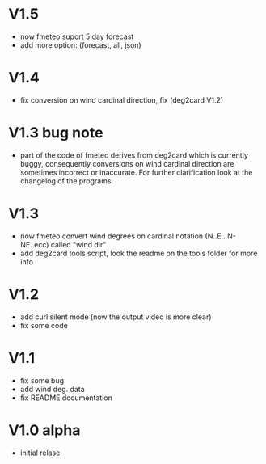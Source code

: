 # V1.5
- now fmeteo suport 5 day forecast
- add more option: (forecast, all, json)

# V1.4
- fix conversion on wind cardinal direction, fix (deg2card V1.2)

# V1.3 bug note
- part of the code of fmeteo derives from deg2card which is currently buggy, consequently conversions on wind cardinal direction are sometimes incorrect or inaccurate. For further clarification look at the changelog of the programs

# V1.3
- now fmeteo convert wind degrees on cardinal notation (N..E.. N-NE..ecc) called "wind dir"
- add deg2card tools script, look the readme on the tools folder for more info

# V1.2
- add curl silent mode (now the output video is more clear) 
- fix some code

# V1.1
- fix some bug
- add wind deg. data
- fix README documentation


# V1.0 alpha
- initial relase

